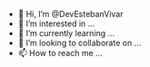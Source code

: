 - 👋 Hi, I’m @DevEstebanVivar
- 👀 I’m interested in ...
- 🌱 I’m currently learning ...
- 💞️ I’m looking to collaborate on ...
- 📫 How to reach me ...

<!---
DevEstebanVivar/DevEstebanVivar is a ✨ special ✨ repository because its `README.md` (this file) appears on your GitHub profile.
You can click the Preview link to take a look at your changes.
--->
